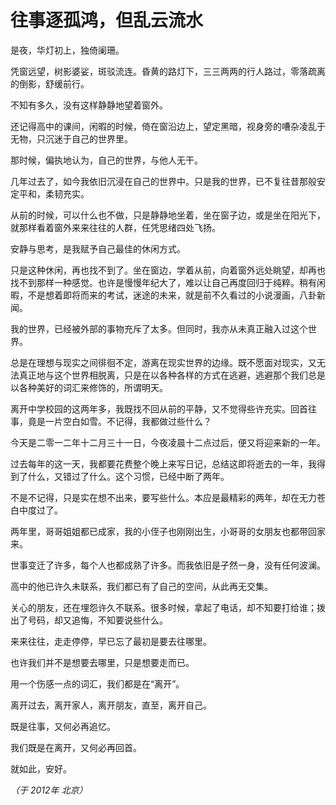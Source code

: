# 往事逐孤鸿，但乱云流水

是夜，华灯初上，独倚阑珊。

凭窗远望，树影婆娑，斑驳流连。昏黄的路灯下，三三两两的行人路过，零落疏离的倒影，舒缓前行。

不知有多久，没有这样静静地望着窗外。

还记得高中的课间，闲暇的时候，倚在窗沿边上，望定黑暗，视身旁的嘈杂凌乱于无物，只沉迷于自己的世界里。

那时候，偏执地认为，自己的世界，与他人无干。

几年过去了，如今我依旧沉浸在自己的世界中。只是我的世界，已不复往昔那般安定平和，柔韧充实。

从前的时候，可以什么也不做，只是静静地坐着，坐在窗子边，或是坐在阳光下，就那样看着窗外来来往往的人群，任凭思绪四处飞扬。

安静与思考，是我赋予自己最佳的休闲方式。

只是这种休闲，再也找不到了。坐在窗边，学着从前，向着窗外远处眺望，却再也找不到那样一种感觉。也许是慢慢年纪大了，难以让自己再度回归于纯粹。稍有闲暇，不是想着即将而来的考试，迷途的未来，就是前不久看过的小说漫画，八卦新闻。

我的世界，已经被外部的事物充斥了太多。但同时，我亦从未真正融入过这个世界。

总是在理想与现实之间徘徊不定，游离在现实世界的边缘。既不愿面对现实，又无法真正地与这个世界相脱离，只是在以各种各样的方式在逃避，逃避那个我们总是以各种美好的词汇来修饰的，所谓明天。

离开中学校园的这两年多，我既找不回从前的平静，又不觉得些许充实。回首往事，竟是一片空白如雪。不记得，我都做过些什么？

今天是二零一二年十二月三十一日，今夜凌晨十二点过后，便又将迎来新的一年。

过去每年的这一天，我都要花费整个晚上来写日记，总结这即将逝去的一年，我得到了什么，又错过了什么。这个习惯，已经中断了两年。

不是不记得，只是实在想不出来，要写些什么。本应是最精彩的两年，却在无力苍白中度过了。

两年里，哥哥姐姐都已成家，我的小侄子也刚刚出生，小哥哥的女朋友也都带回家来。

世事变迁了许多，每个人也都成熟了许多。而我依旧是孑然一身，没有任何波澜。

高中的他已许久未联系，我们都已有了自己的空间，从此再无交集。

关心的朋友，还在埋怨许久不联系。很多时候，拿起了电话，却不知要打给谁；拨出了号码，却又追悔，不知要说些什么。

来来往往，走走停停，早已忘了最初是要去往哪里。

也许我们并不是想要去哪里，只是想要走而已。

用一个伤感一点的词汇，我们都是在“离开”。

离开过去，离开家人，离开朋友，直至，离开自己。

既是往事，又何必再追忆。

我们既是在离开，又何必再回首。

就如此，安好。

*（于 2012年 北京）*
